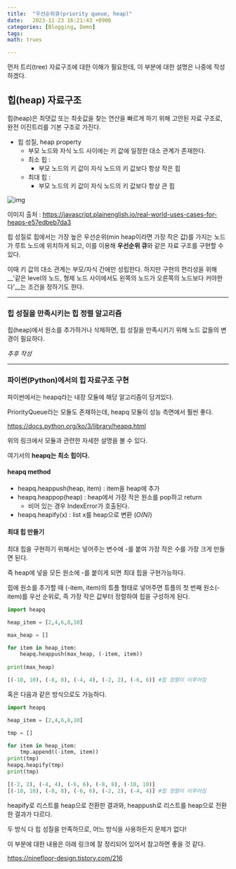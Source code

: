 ```yaml
---
title:  "우선순위큐(priority queue, heap)"
date:   2023-11-23 16:21:43 +0900
categories: [Blogging, Demo]
tags: 
math: trues

---
```


먼저 트리(tree) 자료구조에 대한 이해가 필요한데, 이 부분에 대한 설명은 나중에 작성하겠다.

## 힙(heap) 자료구조

힙(heap)은 최댓값 또는 최솟값을 찾는 연산을 빠르게 하기 위해 고안된 자료 구조로, 완전 이진트리를 기본 구조로 가진다.

* 힙 성질, heap property 
  * 부모 노드와 자식 노드 사이에는 키 값에 일정한 대소 관계가 존재한다.
  * 최소 힙 :
    * 부모 노드의 키 값이 자식 노드의 키 값보다 항상 작은 힙
  * 최대 힙 :
    * 부모 노드의 키 값이 자식 노드의 키 값보다 항상 큰 힙

![img](https://miro.medium.com/v2/resize:fit:700/1*hLuOzweqg8rrz6NKdkjqmQ.png)

이미지 출처 : https://javascript.plainenglish.io/real-world-uses-cases-for-heaps-e57edbeb7da3

힙 성질로 힙에서는 가장 높은 우선순위(min heap이라면 가장 작은 값)를 가지는 노드가 루트 노드에 위치하게 되고, 이를 이용해 **우선순위 큐**와 같은 자료 구조를 구현할 수 있다.

이때 키 값의 대소 관계는 부모/자식 간에만 성립한다. 하지만 구현의 편리성을 위해 __'같은 level의 노드, 형제 노드 사이에서도 왼쪽의 노드가 오른쪽의 노드보다 커야한다'__는 조건을 정하기도 한다.

------

### 힙 성질을 만족시키는 힙 정렬 알고리즘

힙(heap)에서 원소를 추가하거나 삭제하면, 힙 성질을 만족시키기 위해 노드 값들의 변경이 필요하다.

_추후 작성_

------

### 파이썬(Python)에서의 힙 자료구조 구현

파이썬에서는 heapq라는 내장 모듈에 해당 알고리즘이 담겨있다.

PriorityQueue라는 모듈도 존재하는데, heapq 모듈이 성능 측면에서 훨씬 좋다.

https://docs.python.org/ko/3/library/heapq.html

위의 링크에서 모듈과 관련한 자세한 설명을 볼 수 있다.

여기서의 **heapq는 최소 힙이다.**



#### heapq method

* heapq.heappush(heap, item) : item을 heap에 추가
* heapq.heappop(heap) : heap에서 가장 작은 원소를 pop하고 return
  * 비어 있는 경우 IndexError가 호출된다.
* heapq.heapify(x) : list x를 heap으로 변환 (_O(N)_)



 #### 최대 힙 만들기

최대 힙을 구현하기 위해서는 넣어주는 변수에 -를 붙여 가장 작은 수를 가장 크게 만들면 된다.

즉 heap에 넣을 모든 원소에 -를 붙이게 되면 최대 힙을 구현가능하다.

힙에 원소를 추가할 때 (-item, item)의 튜플 형태로 넣어주면 튜플의 첫 번째 원소(-item)를 우선 순위로, 즉 가장 작은 값부터 정렬하여 힙을 구성하게 된다.

```python
import heapq

heap_item = [2,4,6,8,10]

max_heap = []

for item in heap_item:
    heapq.heappush(max_heap, (-item, item))
   
print(max_heap)
```

```python
[(-10, 10), (-8, 8), (-4, 4), (-2, 2), (-6, 6)] #힙 정렬이 이루어짐
```

혹은 다음과 같은 방식으로도 가능하다.

```python
import heapq

heap_item = [2,4,6,8,10]

tmp = []

for item in heap_item:
    tmp.append((-item, item))
print(tmp)
heapq.heapify(tmp)
print(tmp)
```

```python
[(-2, 2), (-4, 4), (-6, 6), (-8, 8), (-10, 10)]
[(-10, 10), (-8, 8), (-6, 6), (-2, 2), (-4, 4)] #힙 정렬이 이루어짐
```

heapify로 리스트를 heap으로 전환한 결과와, heappush로 리스트를 heap으로 전환한 결과가 다르다.

두 방식 다 힙 성질을 만족하므로, 어느 방식을 사용하든지 문제가 없다!

이 부분에 대한 내용은 아래 링크에 잘 정리되어 있어서 참고하면 좋을 것 같다.

https://ninefloor-design.tistory.com/216

